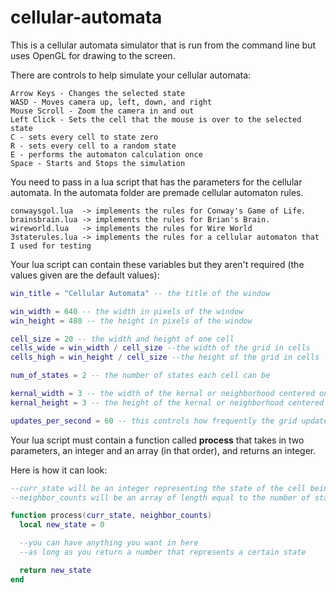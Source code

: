 # cellular-automata

This is a cellular automata simulator that is run from the command line but uses OpenGL for drawing to the screen.

There are controls to help simulate your cellular automata:
```
Arrow Keys - Changes the selected state
WASD - Moves camera up, left, down, and right
Mouse Scroll - Zoom the camera in and out
Left Click - Sets the cell that the mouse is over to the selected state
C - sets every cell to state zero
R - sets every cell to a random state
E - performs the automaton calculation once
Space - Starts and Stops the simulation
```

You need to pass in a lua script that has the parameters for the cellular automata. In the automata folder are premade cellular automaton rules.
```
conwaysgol.lua  -> implements the rules for Conway's Game of Life.
brainsbrain.lua -> implements the rules for Brian's Brain.
wireworld.lua   -> implements the rules for Wire World
3staterules.lua -> implements the rules for a cellular automaton that I used for testing
```

Your lua script can contain these variables but they aren't required (the values given are the default values):
```lua
win_title = "Cellular Automata" -- the title of the window

win_width = 640 -- the width in pixels of the window
win_height = 480 -- the height in pixels of the window

cell_size = 20 -- the width and height of one cell
cells_wide = win_width / cell_size --the width of the grid in cells
cells_high = win_height / cell_size --the height of the grid in cells

num_of_states = 2 -- the number of states each cell can be

kernal_width = 3 -- the width of the kernal or neighborhood centered on the current cell
kernal_height = 3 -- the height of the kernal or neighborhood centered on the current cell

updates_per_second = 60 -- this controls how frequently the grid updates
```
Your lua script must contain a function called **process** that takes in two parameters, an integer and an array (in that order), and returns an integer.

Here is how it can look:
```lua
--curr_state will be an integer representing the state of the cell being processed
--neighbor_counts will be an array of length equal to the number of states and each index will contain the number of neighbors of the current cell that have that state

function process(curr_state, neighbor_counts)
  local new_state = 0

  --you can have anything you want in here
  --as long as you return a number that represents a certain state

  return new_state
end
```
